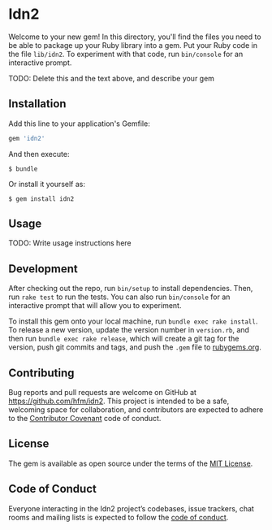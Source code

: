 # Idn2

Welcome to your new gem! In this directory, you'll find the files you need to be able to package up your Ruby library into a gem. Put your Ruby code in the file `lib/idn2`. To experiment with that code, run `bin/console` for an interactive prompt.

TODO: Delete this and the text above, and describe your gem

## Installation

Add this line to your application's Gemfile:

```ruby
gem 'idn2'
```

And then execute:

    $ bundle

Or install it yourself as:

    $ gem install idn2

## Usage

TODO: Write usage instructions here

## Development

After checking out the repo, run `bin/setup` to install dependencies. Then, run `rake test` to run the tests. You can also run `bin/console` for an interactive prompt that will allow you to experiment.

To install this gem onto your local machine, run `bundle exec rake install`. To release a new version, update the version number in `version.rb`, and then run `bundle exec rake release`, which will create a git tag for the version, push git commits and tags, and push the `.gem` file to [rubygems.org](https://rubygems.org).

## Contributing

Bug reports and pull requests are welcome on GitHub at https://github.com/hfm/idn2. This project is intended to be a safe, welcoming space for collaboration, and contributors are expected to adhere to the [Contributor Covenant](http://contributor-covenant.org) code of conduct.

## License

The gem is available as open source under the terms of the [MIT License](https://opensource.org/licenses/MIT).

## Code of Conduct

Everyone interacting in the Idn2 project’s codebases, issue trackers, chat rooms and mailing lists is expected to follow the [code of conduct](https://github.com/hfm/idn2/blob/master/CODE_OF_CONDUCT.md).
